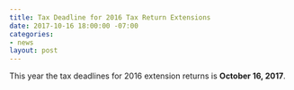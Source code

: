 ```yaml
---
title: Tax Deadline for 2016 Tax Return Extensions
date: 2017-10-16 18:00:00 -07:00
categories:
- news
layout: post
---
```


This year the tax deadlines for 2016 extension returns is **October 16, 2017**.
